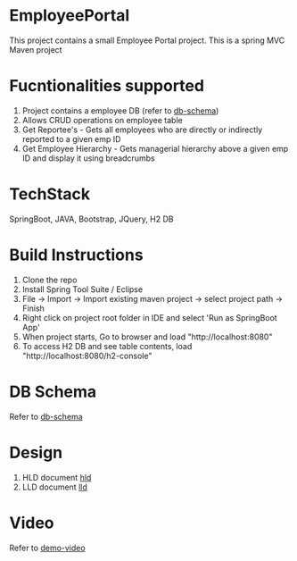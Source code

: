 # EmployeePortal
This project contains a small Employee Portal project.
This is a spring MVC Maven project

# Fucntionalities supported
1.  Project contains a employee DB (refer to [db-schema](https://github.com/sowmya-brm/EmployeePortal/blob/master/db-schema.md))
2. Allows CRUD operations on employee table 
3. Get Reportee's - Gets all employees who are directly or indirectly reported to a given emp ID
4. Get Employee Hierarchy - Gets managerial hierarchy above a given emp ID and display it using breadcrumbs

# TechStack
SpringBoot, JAVA, Bootstrap, JQuery, H2 DB

# Build Instructions
1. Clone the repo
2. Install Spring Tool Suite / Eclipse
3. File -> Import -> Import existing maven project -> select project path -> Finish
4. Right click on project root folder in IDE and select 'Run as SpringBoot App'
5. When project starts, Go to browser and load "http://localhost:8080"
6. To access H2 DB and see table contents, load "http://localhost:8080/h2-console"

# DB Schema
Refer to [db-schema](https://github.com/sowmya-brm/EmployeePortal/blob/master/db-schema.md)

# Design
1. HLD document [hld](https://github.com/sowmya-brm/EmployeePortal/blob/master/design/HLD.PNG)
2. LLD document [lld](https://github.com/sowmya-brm/EmployeePortal/blob/master/design/LLD.PNG)

# Video
Refer to [demo-video](https://drive.google.com/file/d/1SMToz2_ahyVfcLZjdfFq8avmOF_rr4OS/view?usp=sharing)
